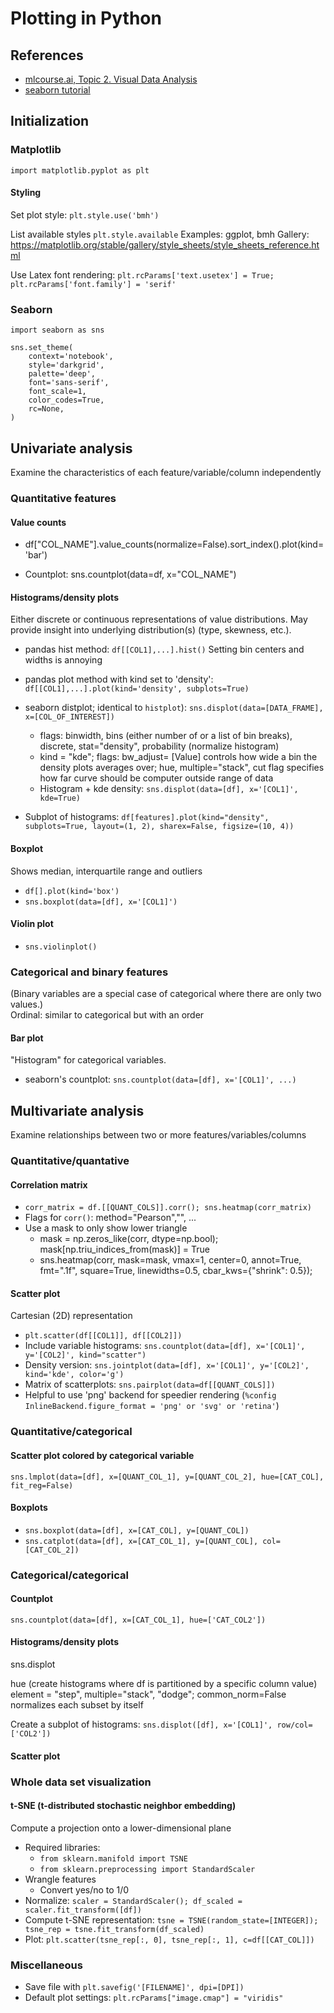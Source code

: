 # Plotting in Python

## References
* [mlcourse.ai, Topic 2.  Visual Data Analysis](https://mlcourse.ai/book/topic02/topic02_visual_data_analysis.html)
* [seaborn tutorial](https://seaborn.pydata.org/tutorial/distributions.html)



## Initialization

### Matplotlib  
`import matplotlib.pyplot as plt`

#### Styling
Set plot style:  `plt.style.use('bmh')`

List available styles `plt.style.available`
Examples:  ggplot, bmh
Gallery:  https://matplotlib.org/stable/gallery/style_sheets/style_sheets_reference.html

Use Latex font rendering:  `plt.rcParams['text.usetex'] = True;  plt.rcParams['font.family'] = 'serif'`


### Seaborn  
`import seaborn as sns`

```
sns.set_theme(
    context='notebook',
    style='darkgrid',
    palette='deep',
    font='sans-serif',
    font_scale=1,
    color_codes=True,
    rc=None,
)
```


## Univariate analysis

Examine the characteristics of each feature/variable/column independently


### Quantitative features


#### Value counts

* df["COL_NAME"].value_counts(normalize=False).sort_index().plot(kind='bar')

* Countplot:  sns.countplot(data=df, x="COL_NAME")


#### Histograms/density plots  

Either discrete or continuous representations of value distributions.  May provide insight into underlying distribution(s) (type, skewness, etc.).

* pandas hist method:  `df[[COL1],...].hist()`  Setting bin centers and widths is annoying  

* pandas plot method with kind set to 'density':  `df[[COL1],...].plot(kind='density', subplots=True)`  

* seaborn distplot; identical to `histplot`):  `sns.displot(data=[DATA_FRAME], x=[COL_OF_INTEREST])`  
    * flags: binwidth, bins (either number of or a list of bin breaks), discrete, stat="density", probability (normalize histogram)  
    * kind = "kde"; flags:  bw_adjust= [Value] controls how wide a bin the density plots averages over; hue, multiple="stack", cut flag specifies how far curve should be computer outside range of data  
    * Histogram + kde density:  `sns.displot(data=[df], x='[COL1]', kde=True)`  

* Subplot of histograms:  `df[features].plot(kind="density", subplots=True, layout=(1, 2), sharex=False, figsize=(10, 4))`


#### Boxplot
Shows median, interquartile range and outliers

* `df[].plot(kind='box')`
* `sns.boxplot(data=[df], x='[COL1]')`


#### Violin plot

* `sns.violinplot()`








### Categorical and binary features

(Binary variables are a special case of categorical where there are only two values.)  
Ordinal:  similar to categorical but with an order


#### Bar plot

"Histogram" for categorical variables.

* seaborn's countplot:  `sns.countplot(data=[df], x='[COL1]', ...)`




## Multivariate analysis
Examine relationships between two or more features/variables/columns

### Quantitative/quantative


#### Correlation matrix

* `corr_matrix = df.[[QUANT_COLS]].corr(); sns.heatmap(corr_matrix)`
* Flags for `corr()`:  method="Pearson","", ...
* Use a mask to only show lower triangle
    * mask = np.zeros_like(corr, dtype=np.bool); mask[np.triu_indices_from(mask)] = True
    * sns.heatmap(corr, mask=mask, vmax=1, center=0, annot=True, fmt=".1f", square=True, linewidths=0.5, cbar_kws={"shrink": 0.5});

#### Scatter plot

Cartesian (2D) representation
* `plt.scatter(df[[COL1]], df[[COL2]])`  
* Include variable histograms:  `sns.countplot(data=[df], x='[COL1]', y='[COL2]', kind="scatter")`  
* Density version:  `sns.jointplot(data=[df], x='[COL1]', y='[COL2]', kind='kde', color='g')`  
* Matrix of scatterplots:  `sns.pairplot(data=df[[QUANT_COLS]])`  
* Helpful to use 'png' backend for speedier rendering (`%config InlineBackend.figure_format = 'png' or 'svg' or 'retina'`)  


### Quantitative/categorical

#### Scatter plot colored by categorical variable

`sns.lmplot(data=[df], x=[QUANT_COL_1], y=[QUANT_COL_2], hue=[CAT_COL], fit_reg=False)`

#### Boxplots
* `sns.boxplot(data=[df], x=[CAT_COL], y=[QUANT_COL])`
* `sns.catplot(data=[df], x=[CAT_COL_1], y=[QUANT_COL], col=[CAT_COL_2])`




### Categorical/categorical

#### Countplot
`sns.countplot(data=[df], x=[CAT_COL_1], hue=['CAT_COL2'])`





#### Histograms/density plots  

sns.displot  

hue (create histograms where df is partitioned by a specific column value)
element = "step", multiple="stack", "dodge"; common_norm=False normalizes each subset by itself

Create a subplot of histograms:  `sns.displot([df], x='[COL1]', row/col=['COL2'])`

#### Scatter plot


 



### Whole data set visualization


#### t-SNE (t-distributed stochastic neighbor embedding)
Compute a projection onto a lower-dimensional plane

* Required libraries:
    * `from sklearn.manifold import TSNE`
    * `from sklearn.preprocessing import StandardScaler`
* Wrangle features
    * Convert yes/no to 1/0
* Normalize:  `scaler = StandardScaler(); df_scaled = scaler.fit_transform([df])`
* Compute t-SNE representation:  `tsne = TSNE(random_state=[INTEGER]); tsne_rep = tsne.fit_transform(df_scaled)`
* Plot:  `plt.scatter(tsne_rep[:, 0], tsne_rep[:, 1], c=df[[CAT_COL]])`




### Miscellaneous
* Save file with `plt.savefig('[FILENAME]', dpi=[DPI])`
* Default plot settings:  `plt.rcParams["image.cmap"] = "viridis"`
